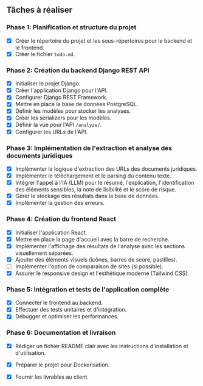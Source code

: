 ## Tâches à réaliser

### Phase 1: Planification et structure du projet
- [x] Créer le répertoire du projet et les sous-répertoires pour le backend et le frontend.
- [x] Créer le fichier `todo.md`.

### Phase 2: Création du backend Django REST API
- [x] Initialiser le projet Django.
- [x] Créer l'application Django pour l'API.
- [x] Configurer Django REST Framework.
- [x] Mettre en place la base de données PostgreSQL.
- [x] Définir les modèles pour stocker les analyses.
- [x] Créer les serializers pour les modèles.
- [x] Définir la vue pour l'API `/analyze/`.
- [x] Configurer les URLs de l'API.

### Phase 3: Implémentation de l'extraction et analyse des documents juridiques
- [x] Implémenter la logique d'extraction des URLs des documents juridiques.
- [x] Implémenter le téléchargement et le parsing du contenu texte.
- [x] Intégrer l'appel à l'IA (LLM) pour le résumé, l'explication, l'identification des éléments sensibles, la note de lisibilité et le score de risque.
- [x] Gérer le stockage des résultats dans la base de données.
- [x] Implémenter la gestion des erreurs.

### Phase 4: Création du frontend React
- [x] Initialiser l'application React.
- [x] Mettre en place la page d'accueil avec la barre de recherche.
- [x] Implémenter l'affichage des résultats de l'analyse avec les sections visuellement séparées.
- [x] Ajouter des éléments visuels (icônes, barres de score, pastilles).
- [ ] Implémenter l'option de comparaison de sites (si possible).
- [x] Assurer le responsive design et l'esthétique moderne (Tailwind CSS).

### Phase 5: Intégration et tests de l'application complète
- [x] Connecter le frontend au backend.
- [x] Effectuer des tests unitaires et d'intégration.
- [x] Débugger et optimiser les performances.

### Phase 6: Documentation et livraison
- [x] Rédiger un fichier README clair avec les instructions d'installation et d'utilisation.
- [x] Préparer le projet pour Dockerisation.
- [x] Fournir les livrables au client.

